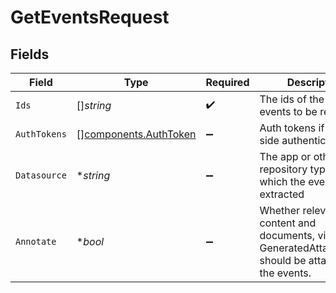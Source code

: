 # GetEventsRequest


## Fields

| Field                                                                                               | Type                                                                                                | Required                                                                                            | Description                                                                                         |
| --------------------------------------------------------------------------------------------------- | --------------------------------------------------------------------------------------------------- | --------------------------------------------------------------------------------------------------- | --------------------------------------------------------------------------------------------------- |
| `Ids`                                                                                               | []*string*                                                                                          | :heavy_check_mark:                                                                                  | The ids of the calendar events to be retrieved.                                                     |
| `AuthTokens`                                                                                        | [][components.AuthToken](../../models/components/authtoken.md)                                      | :heavy_minus_sign:                                                                                  | Auth tokens if client-side authentication.                                                          |
| `Datasource`                                                                                        | **string*                                                                                           | :heavy_minus_sign:                                                                                  | The app or other repository type from which the event was extracted                                 |
| `Annotate`                                                                                          | **bool*                                                                                             | :heavy_minus_sign:                                                                                  | Whether relevant content and documents, via GeneratedAttachments, should be attached to the events. |